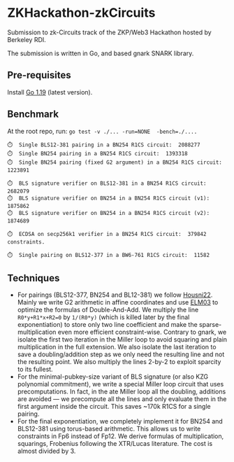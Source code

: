 # ZKHackathon-zkCircuits
Submission to zk-Circuits track of the ZKP/Web3 Hackathon hosted by Berkeley RDI.

The submission is written in Go, and based gnark SNARK library.

## Pre-requisites
Install [Go 1.19](https://go.dev/doc/install) (latest version).

## Benchmark
At the root repo, run: `go test -v ./... -run=NONE  -bench=./....`

```
⏱️  Single BLS12-381 pairing in a BN254 R1CS circuit:  2088277
⏱️  Single BN254 pairing in a BN254 R1CS circuit:  1393318
⏱️  Single BN254 pairing (fixed G2 argument) in a BN254 R1CS circuit:  1223891

⏱️  BLS signature verifier on BLS12-381 in a BN254 R1CS circuit:  2682079
⏱️  BLS signature verifier on BN254 in a BN254 R1CS circuit (v1):  1875862
⏱️  BLS signature verifier on BN254 in a BN254 R1CS circuit (v2):  1874689

⏱️  ECDSA on secp256k1 verifier in a BN254 R1CS circuit:  379842 constraints.

⏱️  Single pairing on BLS12-377 in a BW6-761 R1CS circuit:  11582
```

## Techniques
- For pairings (BLS12-377, BN254 and BL12-381) we follow [Housni22](https://eprint.iacr.org/2022/1162). Mainly we write G2 arithmetic in affine coordinates and use [ELM03](https://arxiv.org/pdf/math/0208038.pdf) to optimize the formulas of Double-And-Add. We multiply the line `R0*y+R1*x+R2=0` by `1/(R0*y)` (which is killed later by the final exponentiation) to store only two line coefficient and make the sparse-multiplication even more efficient constraint-wise. Contrary to gnark, we isolate the first two iteration in the Miller loop to avoid squaring and plain multiplication in the full extension. We also isolate the last iteration to save a doubling/addition step as we only need the resulting line and not the resulting point. We also multiply the lines 2-by-2 to exploit sparcity to its fullest.
- For the minimal-pubkey-size variant of BLS signature (or also KZG polynomial commitment), we write a special Miller loop circuit that uses precomputations. In fact, in the ate Miller loop all the doubling, additions are avoided — we precompute all the lines and only evaluate them in the first argument inside the circuit. This saves ~170k R1CS for a single pairing.
- For the final exponentiation, we completely implement it for BN254 and BLS12-381 using torus-based arithmetic. This allows us to write constraints in Fp6 instead of Fp12. We derive formulas of multiplication, squarings, Frobenius following the XTR/Lucas literature. The cost is almost divided by 3.
